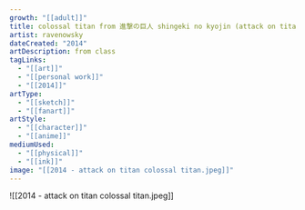 ```yaml
---
growth: "[[adult]]"
title: colossal titan from 進撃の巨人 shingeki no kyojin (attack on titan)
artist: ravenowsky
dateCreated: "2014"
artDescription: from class
tagLinks:
  - "[[art]]"
  - "[[personal work]]"
  - "[[2014]]"
artType:
  - "[[sketch]]"
  - "[[fanart]]"
artStyle:
  - "[[character]]"
  - "[[anime]]"
mediumUsed:
  - "[[physical]]"
  - "[[ink]]"
image: "[[2014 - attack on titan colossal titan.jpeg]]"
---
```

![[2014 - attack on titan colossal titan.jpeg]]